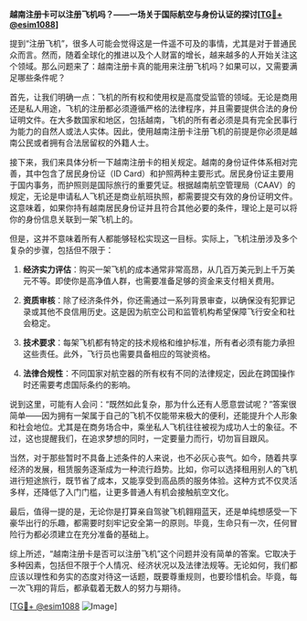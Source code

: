 **越南注册卡可以注册飞机吗？——一场关于国际航空与身份认证的探讨[[TG💪+ @esim1088](https://t.me/s/esim1088)]**

提到“注册飞机”，很多人可能会觉得这是一件遥不可及的事情，尤其是对于普通民众而言。然而，随着全球化的推进以及个人财富的增长，越来越多的人开始关注这个领域。那么问题来了：越南注册卡真的能用来注册飞机吗？如果可以，又需要满足哪些条件呢？

首先，让我们明确一点：飞机的所有权和使用权是高度受监管的领域。无论是商用还是私人用途，飞机的注册都必须遵循严格的法律程序，并且需要提供合法的身份证明文件。在大多数国家和地区，包括越南，飞机的所有者必须是具有完全民事行为能力的自然人或法人实体。因此，使用越南注册卡注册飞机的前提是你必须是越南公民或者拥有合法居留权的外籍人士。

接下来，我们来具体分析一下越南注册卡的相关规定。越南的身份证件体系相对完善，其中包含了居民身份证（ID Card）和护照两种主要形式。居民身份证主要用于国内事务，而护照则是国际旅行的重要凭证。根据越南航空管理局（CAAV）的规定，无论是申请私人飞机还是商业航班执照，都需要提交有效的身份证明文件。这意味着，如果你持有越南居民身份证并且符合其他必要的条件，理论上是可以将你的身份信息关联到一架飞机上的。

但是，这并不意味着所有人都能够轻松实现这一目标。实际上，飞机注册涉及多个复杂的步骤，包括但不限于：

1. **经济实力评估**：购买一架飞机的成本通常非常高昂，从几百万美元到上千万美元不等。即使你是高净值人群，也需要准备足够的资金来支付相关费用。
   
2. **资质审核**：除了经济条件外，你还需通过一系列背景审查，以确保没有犯罪记录或其他不良信用历史。这是因为航空公司和监管机构希望保障飞行安全和社会稳定。

3. **技术要求**：每架飞机都有特定的技术规格和维护标准，所有者必须有能力承担这些责任。此外，飞行员也需要具备相应的驾驶资格。

4. **法律合规性**：不同国家对航空器的所有权有不同的法律规定，因此在跨国操作时还需要考虑国际条约的影响。

说到这里，可能有人会问：“既然如此复杂，那为什么还有人愿意尝试呢？”答案很简单——因为拥有一架属于自己的飞机不仅能带来极大的便利，还能提升个人形象和社会地位。尤其是在商务场合中，乘坐私人飞机往往被视为成功人士的象征。不过，这也提醒我们，在追求梦想的同时，一定要量力而行，切勿盲目跟风。

当然，对于那些暂时不具备上述条件的人来说，也不必灰心丧气。如今，随着共享经济的发展，租赁服务逐渐成为一种流行趋势。比如，你可以选择租用别人的飞机进行短途旅行，既节省了成本，又能享受到高品质的服务体验。这种方式不仅灵活多样，还降低了入门门槛，让更多普通人有机会接触航空文化。

最后，值得一提的是，无论你是打算亲自驾驶飞机翱翔蓝天，还是单纯想感受一下豪华出行的乐趣，都需要时刻牢记安全第一的原则。毕竟，生命只有一次，任何冒险行为都必须建立在充分准备的基础上。

综上所述，“越南注册卡是否可以注册飞机”这个问题并没有简单的答案。它取决于多种因素，包括但不限于个人情况、经济状况以及法律法规等。无论如何，我们都应该以理性和务实的态度对待这一话题，既要尊重规则，也要珍惜机会。毕竟，每一次飞翔的背后，都承载着无数人的努力与期待。

[[TG💪+ @esim1088](https://t.me/s/esim1088) ![Image](https://i.postimg.cc/4NQfJmqS/Snipaste-2025-05-13-00-14-12.png)]